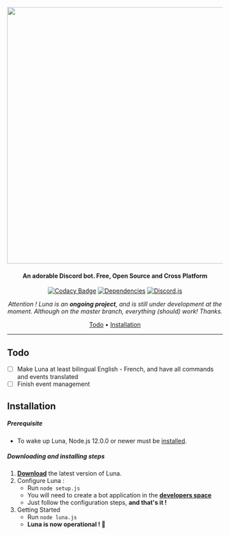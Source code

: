<div align="center">

<img src="https://cdn.glitch.com/cc3ac29e-f4ce-4208-9e45-eadb26258397%2FFinalTest.png?v=1582118840141" width="600px">

#### An adorable Discord bot. Free, Open Source and Cross Platform

[![Codacy Badge](https://img.shields.io/codacy/grade/1770b308454b4ea5915d6b9fe1c631f3?color=2714E0&style=flat-square)](https://www.codacy.com/manual/Asgarrrrr/Luna?utm_source=github.com&amp;utm_medium=referral&amp;utm_content=Asgarrrrr/Luna&amp;utm_campaign=Badge_Grade)
[![Dependencies](https://img.shields.io/david/Asgarrrrr/Luna?color=4F36EC&style=flat-square)](https://david-dm.org/Asgarrrrr/Luna)
[![Discord.js](https://img.shields.io/badge/Discord.js-V.12-7354F6?style=flat-square)](https://www.npmjs.com/package/discord.js)

*Attention ! Luna is an **ongoing project**, and is still under development at the moment. Although on the master branch, everything (should) work! Thanks.*

[Todo](#Todo) • [Installation](#Todo)

---

</div>


## Todo
- [ ] Make Luna at least bilingual English - French, and have all commands and events translated
- [ ] Finish event management

## Installation

##### Prerequisite

- To wake up Luna, Node.js 12.0.0 or newer must be [installed](https://nodejs.org/en/download/).

##### Downloading and installing steps
1. **[Download](https://github.com/Asgarrrrr/Luna/archive/master.zip )** the latest version of Luna.
2. Configure Luna :
    - Run `node setup.js`
    - You will need to create a bot application in the **[developers space](https://discordapp.com/developers/applications/me)**
    - Just follow the configuration steps, **and that's it !**
3. Getting Started
    - Run `node luna.js`
    - **Luna is now operational ! 🎉**
